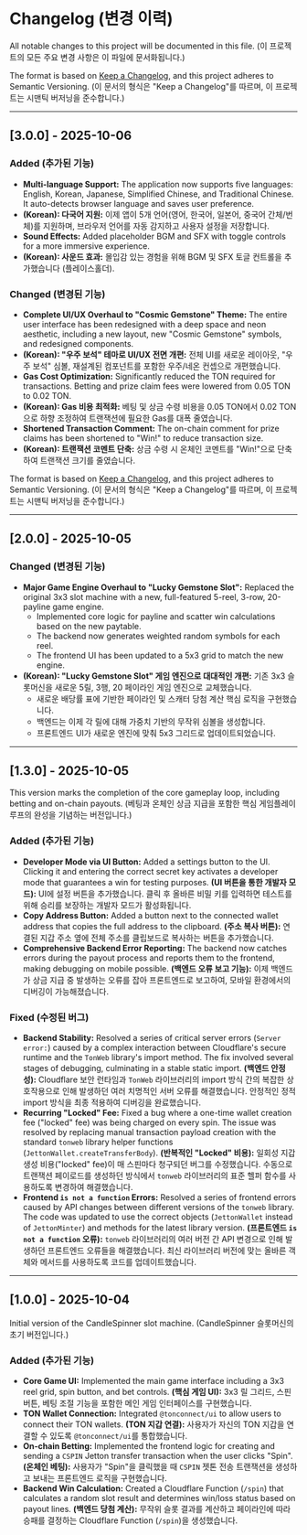 # Changelog (변경 이력)

All notable changes to this project will be documented in this file.
(이 프로젝트의 모든 주요 변경 사항은 이 파일에 문서화됩니다.)

The format is based on [Keep a Changelog](https://keepachangelog.com/en/1.0.0/),
and this project adheres to Semantic Versioning.
(이 문서의 형식은 "Keep a Changelog"를 따르며, 이 프로젝트는 시맨틱 버저닝을 준수합니다.)

---

## [3.0.0] - 2025-10-06

### Added (추가된 기능)
- **Multi-language Support:** The application now supports five languages: English, Korean, Japanese, Simplified Chinese, and Traditional Chinese. It auto-detects browser language and saves user preference.
- **(Korean): 다국어 지원:** 이제 앱이 5개 언어(영어, 한국어, 일본어, 중국어 간체/번체)를 지원하며, 브라우저 언어를 자동 감지하고 사용자 설정을 저장합니다.
- **Sound Effects:** Added placeholder BGM and SFX with toggle controls for a more immersive experience.
- **(Korean): 사운드 효과:** 몰입감 있는 경험을 위해 BGM 및 SFX 토글 컨트롤을 추가했습니다 (플레이스홀더).

### Changed (변경된 기능)
- **Complete UI/UX Overhaul to "Cosmic Gemstone" Theme:** The entire user interface has been redesigned with a deep space and neon aesthetic, including a new layout, new "Cosmic Gemstone" symbols, and redesigned components.
- **(Korean): "우주 보석" 테마로 UI/UX 전면 개편:** 전체 UI를 새로운 레이아웃, "우주 보석" 심볼, 재설계된 컴포넌트를 포함한 우주/네온 컨셉으로 개편했습니다.
- **Gas Cost Optimization:** Significantly reduced the TON required for transactions. Betting and prize claim fees were lowered from 0.05 TON to 0.02 TON.
- **(Korean): Gas 비용 최적화:** 베팅 및 상금 수령 비용을 0.05 TON에서 0.02 TON으로 하향 조정하여 트랜잭션에 필요한 Gas를 대폭 줄였습니다.
- **Shortened Transaction Comment:** The on-chain comment for prize claims has been shortened to "Win!" to reduce transaction size.
- **(Korean): 트랜잭션 코멘트 단축:** 상금 수령 시 온체인 코멘트를 "Win!"으로 단축하여 트랜잭션 크기를 줄였습니다.

The format is based on [Keep a Changelog](httpshttps://keepachangelog.com/en/1.0.0/),
and this project adheres to Semantic Versioning.
(이 문서의 형식은 "Keep a Changelog"를 따르며, 이 프로젝트는 시맨틱 버저닝을 준수합니다.)

---

## [2.0.0] - 2025-10-05

### Changed (변경된 기능)

- **Major Game Engine Overhaul to "Lucky Gemstone Slot":** Replaced the original 3x3 slot machine with a new, full-featured 5-reel, 3-row, 20-payline game engine.
  - Implemented core logic for payline and scatter win calculations based on the new paytable.
  - The backend now generates weighted random symbols for each reel.
  - The frontend UI has been updated to a 5x3 grid to match the new engine.
- **(Korean): "Lucky Gemstone Slot" 게임 엔진으로 대대적인 개편:** 기존 3x3 슬롯머신을 새로운 5릴, 3행, 20 페이라인 게임 엔진으로 교체했습니다.
  - 새로운 배당률 표에 기반한 페이라인 및 스캐터 당첨 계산 핵심 로직을 구현했습니다.
  - 백엔드는 이제 각 릴에 대해 가중치 기반의 무작위 심볼을 생성합니다.
  - 프론트엔드 UI가 새로운 엔진에 맞춰 5x3 그리드로 업데이트되었습니다.

---

## [1.3.0] - 2025-10-05

This version marks the completion of the core gameplay loop, including betting and on-chain payouts.
(베팅과 온체인 상금 지급을 포함한 핵심 게임플레이 루프의 완성을 기념하는 버전입니다.)

### Added (추가된 기능)

- **Developer Mode via UI Button:** Added a settings button to the UI. Clicking it and entering the correct secret key activates a developer mode that guarantees a win for testing purposes.
  **(UI 버튼을 통한 개발자 모드):** UI에 설정 버튼을 추가했습니다. 클릭 후 올바른 비밀 키를 입력하면 테스트를 위해 승리를 보장하는 개발자 모드가 활성화됩니다.
- **Copy Address Button:** Added a button next to the connected wallet address that copies the full address to the clipboard.
  **(주소 복사 버튼):** 연결된 지갑 주소 옆에 전체 주소를 클립보드로 복사하는 버튼을 추가했습니다.
- **Comprehensive Backend Error Reporting:** The backend now catches errors during the payout process and reports them to the frontend, making debugging on mobile possible.
  **(백엔드 오류 보고 기능):** 이제 백엔드가 상금 지급 중 발생하는 오류를 잡아 프론트엔드로 보고하여, 모바일 환경에서의 디버깅이 가능해졌습니다.

### Fixed (수정된 버그)

- **Backend Stability:** Resolved a series of critical server errors (`Server error:`) caused by a complex interaction between Cloudflare's secure runtime and the `TonWeb` library's import method. The fix involved several stages of debugging, culminating in a stable static import.
  **(백엔드 안정성):** Cloudflare 보안 런타임과 `TonWeb` 라이브러리의 import 방식 간의 복잡한 상호작용으로 인해 발생하던 여러 치명적인 서버 오류를 해결했습니다. 안정적인 정적 import 방식을 최종 적용하여 디버깅을 완료했습니다.
- **Recurring "Locked" Fee:** Fixed a bug where a one-time wallet creation fee ("locked" fee) was being charged on every spin. The issue was resolved by replacing manual transaction payload creation with the standard `tonweb` library helper functions (`JettonWallet.createTransferBody`).
  **(반복적인 "Locked" 비용):** 일회성 지갑 생성 비용("locked" fee)이 매 스핀마다 청구되던 버그를 수정했습니다. 수동으로 트랜잭션 페이로드를 생성하던 방식에서 `tonweb` 라이브러리의 표준 헬퍼 함수를 사용하도록 변경하여 해결했습니다.
- **Frontend `is not a function` Errors:** Resolved a series of frontend errors caused by API changes between different versions of the `tonweb` library. The code was updated to use the correct objects (`JettonWallet` instead of `JettonMinter`) and methods for the latest library version.
  **(프론트엔드 `is not a function` 오류):** `tonweb` 라이브러리의 여러 버전 간 API 변경으로 인해 발생하던 프론트엔드 오류들을 해결했습니다. 최신 라이브러리 버전에 맞는 올바른 객체와 메서드를 사용하도록 코드를 업데이트했습니다.

---

## [1.0.0] - 2025-10-04

Initial version of the CandleSpinner slot machine.
(CandleSpinner 슬롯머신의 초기 버전입니다.)

### Added (추가된 기능)

- **Core Game UI:** Implemented the main game interface including a 3x3 reel grid, spin button, and bet controls.
  **(핵심 게임 UI):** 3x3 릴 그리드, 스핀 버튼, 베팅 조절 기능을 포함한 메인 게임 인터페이스를 구현했습니다.
- **TON Wallet Connection:** Integrated `@tonconnect/ui` to allow users to connect their TON wallets.
  **(TON 지갑 연결):** 사용자가 자신의 TON 지갑을 연결할 수 있도록 `@tonconnect/ui`를 통합했습니다.
- **On-chain Betting:** Implemented the frontend logic for creating and sending a `CSPIN` Jetton transfer transaction when the user clicks "Spin".
  **(온체인 베팅):** 사용자가 "Spin"을 클릭했을 때 `CSPIN` 젯톤 전송 트랜잭션을 생성하고 보내는 프론트엔드 로직을 구현했습니다.
- **Backend Win Calculation:** Created a Cloudflare Function (`/spin`) that calculates a random slot result and determines win/loss status based on payout lines.
  **(백엔드 당첨 계산):** 무작위 슬롯 결과를 계산하고 페이라인에 따라 승패를 결정하는 Cloudflare Function (`/spin`)을 생성했습니다.